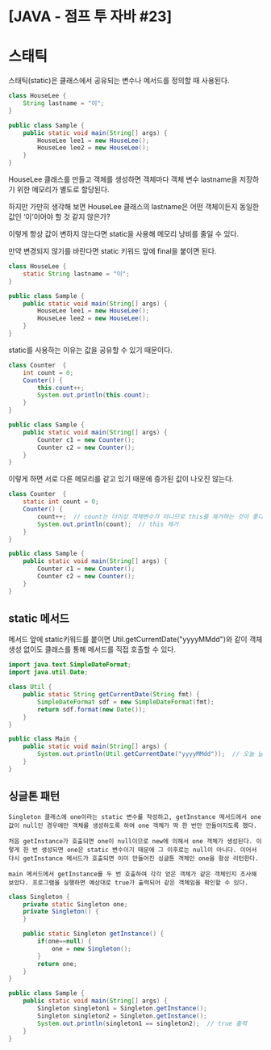 # [JAVA - 점프 투 자바 #23] 

# 스태틱
스태틱(static)은 클래스에서 공유되는 변수나 메서드를 정의할 때 사용된다. 
```java
class HouseLee {
    String lastname = "이";
}

public class Sample {
    public static void main(String[] args) {
        HouseLee lee1 = new HouseLee();
        HouseLee lee2 = new HouseLee();
    }
}
```
HouseLee 클래스를 만들고 객체를 생성하면 객체마다 객체 변수 lastname을 저장하기 위한 메모리가 별도로 할당된다.

하지만 가만히 생각해 보면 HouseLee 클래스의 lastname은 어떤 객체이든지 동일한 값인 ‘이’이어야 할 것 같지 않은가? 

이렇게 항상 값이 변하지 않는다면 static을 사용해 메모리 낭비를 줄일 수 있다.

만약 변경되지 않기를 바란다면 static 키워드 앞에 final을 붙이면 된다.
```java
class HouseLee {
    static String lastname = "이";
}

public class Sample {
    public static void main(String[] args) {
        HouseLee lee1 = new HouseLee();
        HouseLee lee2 = new HouseLee();
    }
}
```

static를 사용하는 이유는 값을 공유할 수 있기 때문이다.
```java
class Counter  {
    int count = 0;
    Counter() {
        this.count++;
        System.out.println(this.count);
    }
}

public class Sample {
    public static void main(String[] args) {
        Counter c1 = new Counter();
        Counter c2 = new Counter();
    }
}
```
이렇게 하면 서로 다른 메모리를 같고 있기 때문에 증가된 값이 나오진 않는다.
```java
class Counter  {
    static int count = 0;
    Counter() {
        count++;  // count는 더이상 객체변수가 아니므로 this를 제거하는 것이 좋다.
        System.out.println(count);  // this 제거
    }
}

public class Sample {
    public static void main(String[] args) {
        Counter c1 = new Counter();
        Counter c2 = new Counter();
    }
}
```

## static 메서드

메서드 앞에 static키워드를 붙이면 Util.getCurrentDate("yyyyMMdd")와 같이 객체 생성 없이도 클래스를 통해 메서드를 직접 호출할 수 있다.

```java
import java.text.SimpleDateFormat;
import java.util.Date;

class Util {
    public static String getCurrentDate(String fmt) {
        SimpleDateFormat sdf = new SimpleDateFormat(fmt);
        return sdf.format(new Date());
    }
}

public class Main {
    public static void main(String[] args) {
        System.out.println(Util.getCurrentDate("yyyyMMdd"));  // 오늘 날짜 출력
    }
}
```

## 싱글톤 패턴
```
Singleton 클래스에 one이라는 static 변수를 작성하고, getInstance 메서드에서 one값이 null인 경우에만 객체를 생성하도록 하여 one 객체가 딱 한 번만 만들어지도록 했다.

처음 getInstance가 호출되면 one이 null이므로 new에 의해서 one 객체가 생성된다. 이렇게 한 번 생성되면 one은 static 변수이기 때문에 그 이후로는 null이 아니다. 이어서 다시 getInstance 메서드가 호출되면 이미 만들어진 싱글톤 객체인 one을 항상 리턴한다.

main 메서드에서 getInstance를 두 번 호출하여 각각 얻은 객체가 같은 객체인지 조사해 보았다. 프로그램을 실행하면 예상대로 true가 출력되어 같은 객체임을 확인할 수 있다.
```

```java
class Singleton {
    private static Singleton one;
    private Singleton() {
    }

    public static Singleton getInstance() {
        if(one==null) {
            one = new Singleton();
        }
        return one;
    }
}

public class Sample {
    public static void main(String[] args) {
        Singleton singleton1 = Singleton.getInstance();
        Singleton singleton2 = Singleton.getInstance();
        System.out.println(singleton1 == singleton2);  // true 출력
    }
}
```